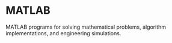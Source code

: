 # MATLAB
MATLAB programs for solving mathematical problems, algorithm implementations, and engineering simulations. 
